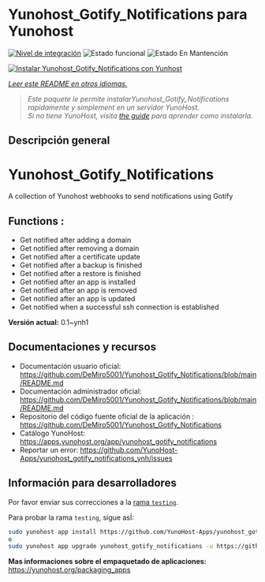 <!--
Este archivo README esta generado automaticamente<https://github.com/YunoHost/apps/tree/master/tools/readme_generator>
No se debe editar a mano.
-->

# Yunohost_Gotify_Notifications para Yunohost

[![Nivel de integración](https://apps.yunohost.org/badge/integration/yunohost_gotify_notifications)](https://ci-apps.yunohost.org/ci/apps/yunohost_gotify_notifications/)
![Estado funcional](https://apps.yunohost.org/badge/state/yunohost_gotify_notifications)
![Estado En Mantención](https://apps.yunohost.org/badge/maintained/yunohost_gotify_notifications)

[![Instalar Yunohost_Gotify_Notifications con Yunhost](https://install-app.yunohost.org/install-with-yunohost.svg)](https://install-app.yunohost.org/?app=yunohost_gotify_notifications)

*[Leer este README en otros idiomas.](./ALL_README.md)*

> *Este paquete le permite instalarYunohost_Gotify_Notifications rapidamente y simplement en un servidor YunoHost.*  
> *Si no tiene YunoHost, visita [the guide](https://yunohost.org/install) para aprender como instalarla.*

## Descripción general

# Yunohost_Gotify_Notifications
A collection of Yunohost webhooks to send notifications using Gotify

## Functions :
  * Get notified after adding a domain
  * Get notified after removing a domain
  * Get notified after a certificate update
  * Get notified after a backup is finished
  * Get notified after a restore is finished
  * Get notified after an app is installed
  * Get notified after an app is removed
  * Get notified after an app is updated
  * Get notified when a successful ssh connection is established


**Versión actual:** 0.1~ynh1
## Documentaciones y recursos

- Documentación usuario oficial: <https://github.com/DeMiro5001/Yunohost_Gotify_Notifications/blob/main/README.md>
- Documentación administrador oficial: <https://github.com/DeMiro5001/Yunohost_Gotify_Notifications/blob/main/README.md>
- Repositorio del código fuente oficial de la aplicación : <https://github.com/DeMiro5001/Yunohost_Gotify_Notifications>
- Catálogo YunoHost: <https://apps.yunohost.org/app/yunohost_gotify_notifications>
- Reportar un error: <https://github.com/YunoHost-Apps/yunohost_gotify_notifications_ynh/issues>

## Información para desarrolladores

Por favor enviar sus correcciones a la [rama `testing`](https://github.com/YunoHost-Apps/yunohost_gotify_notifications_ynh/tree/testing).

Para probar la rama `testing`, sigue asÍ:

```bash
sudo yunohost app install https://github.com/YunoHost-Apps/yunohost_gotify_notifications_ynh/tree/testing --debug
o
sudo yunohost app upgrade yunohost_gotify_notifications -u https://github.com/YunoHost-Apps/yunohost_gotify_notifications_ynh/tree/testing --debug
```

**Mas informaciones sobre el empaquetado de aplicaciones:** <https://yunohost.org/packaging_apps>

